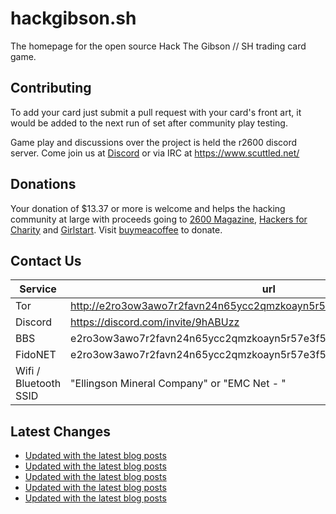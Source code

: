 # hackgibson.sh
The homepage for the open source Hack The Gibson // SH trading card game.


## Contributing

To add your card just submit a pull request with your card's front art, it would be added to the next run of set after community play testing.

Game play and discussions over the project is held the r2600 discord server. Come join us at [Discord](https://discord.com/invite/9hABUzz) or via IRC at https://www.scuttled.net/


## Donations

Your donation of $13.37 or more is welcome and helps the hacking community at large with proceeds going to [2600 Magazine](https://2600.com/), [Hackers for Charity](https://hackersforcharity.org) and [Girlstart](https://girlstart.org).  Visit [buymeacoffee](https://www.buymeacoffee.com/hackgibson.sh) to donate.


## Contact Us

Service | url
-|-
Tor | http://e2ro3ow3awo7r2favn24n65ycc2qmzkoayn5r57e3f56nvjwdcgg32ad.onion
Discord | https://discord.com/invite/9hABUzz
BBS | e2ro3ow3awo7r2favn24n65ycc2qmzkoayn5r57e3f56nvjwdcgg32ad.onion:23
FidoNET | e2ro3ow3awo7r2favn24n65ycc2qmzkoayn5r57e3f56nvjwdcgg32ad.onion:24554
Wifi / Bluetooth SSID | "Ellingson Mineral Company" or "EMC Net - <fidonet address>"

## Latest Changes
<!-- BLOG-POST-LIST:START -->
- [Updated with the latest blog posts](https://github.com/DFW2600/hackgibson.sh/commit/a9e2d74ebbfeb254dff3143d86e2fded3930fd30)
- [Updated with the latest blog posts](https://github.com/DFW2600/hackgibson.sh/commit/80dacce4cd69e005ce309f11a34eb34f5374b043)
- [Updated with the latest blog posts](https://github.com/DFW2600/hackgibson.sh/commit/960a4d31c83aa895585a43421281ca70fa5c1d35)
- [Updated with the latest blog posts](https://github.com/DFW2600/hackgibson.sh/commit/4d6a8ae1551567378da8a57be383985001d3a6c2)
- [Updated with the latest blog posts](https://github.com/DFW2600/hackgibson.sh/commit/145b2b3f4090c5b0e7b069d8ca840d897e47e82d)
<!-- BLOG-POST-LIST:END -->
